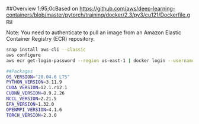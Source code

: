 ##Overview
1;95;0cBased on https://github.com/aws/deep-learning-containers/blob/master/pytorch/training/docker/2.3/py3/cu121/Dockerfile.gpu

Note: You need to authenticate to pull an image from an Amazon Elastic Container Registry (ECR) repository.

```bash
snap install aws-cli --classic
aws configure
aws ecr get-login-password --region us-east-1 | docker login --username AWS --password-stdin 763104351884.dkr.ecr.us-east-1.amazonaws.com

##Packages
OS_VERSION="20.04.6 LTS"
PYTHON_VERSION=3.11.9
CUDA_VERSION=12.1.r12.1
CUDNN_VERSION=8.9.2.26
NCCL_VERSION=2.21.5
EFA_VERSION=1.32.0
OPENMPI_VERSION=4.1.6
TORCH_VERSION=2.3.0
